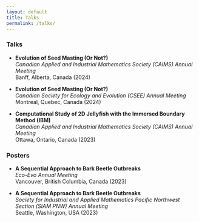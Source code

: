 ```yaml
---
layout: default
title: Talks
permalink: /talks/
---
```


### Talks
- **Evolution of Seed Masting (Or Not?)**  
  *Canadian Applied and Industrial Mathematics Society (CAIMS) Annual Meeting*  
  Banff, Alberta, Canada (2024)

- **Evolution of Seed Masting (Or Not?)**  
  *Canadian Society for Ecology and Evolution (CSEE) Annual Meeting*  
  Montreal, Quebec, Canada (2024)

- **Computational Study of 2D Jellyfish with the Immersed Boundary Method (IBM)**  
  *Canadian Applied and Industrial Mathematics Society (CAIMS) Annual Meeting*  
  Ottawa, Ontario, Canada (2023)

### Posters
- **A Sequential Approach to Bark Beetle Outbreaks**  
  *Eco-Evo Annual Meeting*  
  Vancouver, British Columbia, Canada (2023)

- **A Sequential Approach to Bark Beetle Outbreaks**  
  *Society for Industrial and Applied Mathematics Pacific Northwest Section (SIAM PNW) Annual Meeting*  
  Seattle, Washington, USA (2023)

